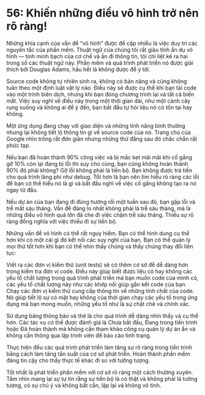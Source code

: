 # 56: Khiến những điều vô hình trở nên rõ ràng!

Những khía cạnh của vấn đề “vô hình” được đề cập nhiều là việc duy trì các nguyên tắc của phần mềm. Thuật ngữ của chúng tôi rất giàu tính ẩn dụ vô hình — tính minh bạch của cơ chế và ẩn đi thông tin, tôi chỉ liệt kê ra hai trong số các thuật ngữ này. Phần mềm và quá trình phát triển nó được giải thích bởi Douglas Adams, hầu hết là không được để ý tới.

Source code không tự nhiên sinh ra, không có bản năng và cũng không tuân theo một định luật vật lý nào. Điều này sẽ được cụ thể khi bạn tải code vào một trình biên dịch, nhưng khi bạn đóng chương trình lại và tất cả biến mất. Việc suy nghĩ về điều này trong một thời gian dài, như một cành cây rụng xuống và không ai để ý đến, bạn bắt đầu tự hỏi liệu nó có tồn tại hay không.

Một ứng dụng đang chạy với giao diện và những tính năng bình thường nhưng lại không tiết lộ thông tin gì về source code của nó. Trang chủ của Google nhìn trông rất đơn giản nhưng những thứ đằng sau đó chắc chắn rất phức tạp.

Nếu bạn đã hoàn thành 90% công việc và bị mắc kẹt mãi mãi khi cố gắng gỡ 10% còn lại đang bị lỗi thì suy cho cùng, bạn cũng không hoàn thành 90% đó phải không? Gỡ lỗi không phải là tiến bộ. Bạn không được trả tiền cho quá trình lãng phí như debug. Tốt hơn là bạn nên tìm hiểu rõ ràng các lỗi để bạn có thể hiểu nó là gì và bắt đầu nghĩ về việc cố gắng không tạo ra nó ngay từ đầu.

Nếu dự án của bạn đang đi đúng hướng rồi một tuần sau đó, bạn gặp lỗi và trễ mất sáu tháng. Vấn đề đáng lo nhất không phải là trễ sáu tháng, mà là những điều vô hình quá lớn đã che đi việc chậm trễ sáu tháng. Thiếu sự rõ ràng đồng nghĩa với việc thiếu đi sự tiến bộ.

Những vấn đề vô hình có thể rất nguy hiểm. Bạn có thể hình dung cụ thể hơn khi có một cái gì đó kết nối các suy nghĩ của bạn. Bạn có thể quản lý mọi thứ tốt hơn khi bạn có thể nhìn thấy chúng và thấy chúng thay đổi liên tục:

Viết ra các đơn vị kiểm thử (unit tests) sẽ có thêm cơ sở để dễ dàng hơn trong kiểm tra đơn vị code. Điều này giúp biết được liệu có hay không các yếu tố chất lượng trong quá trình phát triển mà bạn muốn code của mình có, các yếu tố chất lượng này như các khớp nối giúp gắn kết code của bạn.
Chạy các đơn vị kiểm thử cung cấp thông tin về những tính chất của code. Nó giúp tiết lộ sự có mặt hay không của thời gian chạy các yếu tố trong ứng dụng mà bạn mong muốn, những yếu tố như là sự chặt chẽ và chính xác.

Sử dụng bảng thông báo và thẻ là cho quá trình dễ dàng nhìn thấy và cụ thể hơn. Các tác vụ có thể được đánh giá là Chưa bắt đầu, Đang trong tiến trình hoặc Đã hoàn thành mà không cần tham khảo công cụ quản lý dự án ẩn và không cần thông qua lập trình viên để báo cáo tình trạng.

Thực hiện đều các quá trình phát triển làm tăng sự rõ ràng trong tiến trình bằng cách làm tăng tần suất của cơ sở phát triển. Hoàn thành phần mềm đáng tin cậy cho thấy thực tế khác đi so với tưởng tượng.

Tốt nhất là phát triển phần mềm với cơ sở rõ ràng một cách thường xuyên. Tầm nhìn mang lại sự tự tin rằng sự tiến bộ là có thật và không phải là tưởng tượng, có sự chú ý và không bất cẩn, lặp lại và không vô tình.

